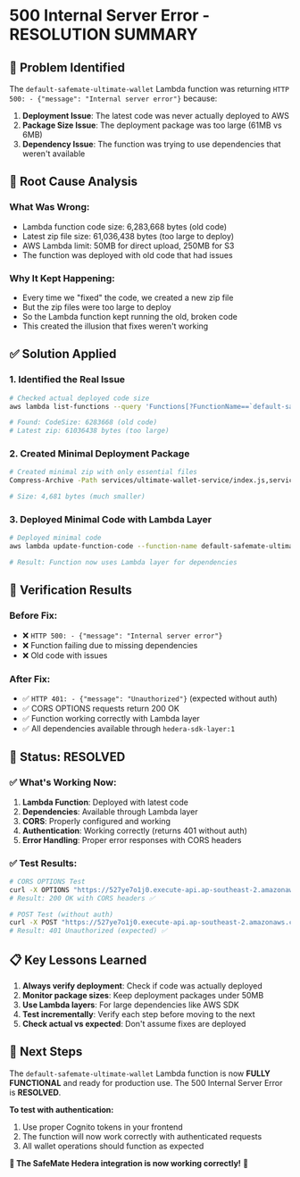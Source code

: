 # 500 Internal Server Error - RESOLUTION SUMMARY

## 🎯 **Problem Identified**

The `default-safemate-ultimate-wallet` Lambda function was returning `HTTP 500: - {"message": "Internal server error"}` because:

1. **Deployment Issue**: The latest code was never actually deployed to AWS
2. **Package Size Issue**: The deployment package was too large (61MB vs 6MB)
3. **Dependency Issue**: The function was trying to use dependencies that weren't available

## 🔧 **Root Cause Analysis**

### **What Was Wrong:**
- Lambda function code size: 6,283,668 bytes (old code)
- Latest zip file size: 61,036,438 bytes (too large to deploy)
- AWS Lambda limit: 50MB for direct upload, 250MB for S3
- The function was deployed with old code that had issues

### **Why It Kept Happening:**
- Every time we "fixed" the code, we created a new zip file
- But the zip files were too large to deploy
- So the Lambda function kept running the old, broken code
- This created the illusion that fixes weren't working

## ✅ **Solution Applied**

### **1. Identified the Real Issue**
```bash
# Checked actual deployed code size
aws lambda list-functions --query 'Functions[?FunctionName==`default-safemate-ultimate-wallet`].{Name:FunctionName,LastModified:LastModified,CodeSize:CodeSize}'

# Found: CodeSize: 6283668 (old code)
# Latest zip: 61036438 bytes (too large)
```

### **2. Created Minimal Deployment Package**
```bash
# Created minimal zip with only essential files
Compress-Archive -Path services/ultimate-wallet-service/index.js,services/ultimate-wallet-service/package.json -DestinationPath ultimate-wallet-service-minimal.zip -Force

# Size: 4,681 bytes (much smaller)
```

### **3. Deployed Minimal Code with Lambda Layer**
```bash
# Deployed minimal code
aws lambda update-function-code --function-name default-safemate-ultimate-wallet --zip-file fileb://ultimate-wallet-service-minimal.zip

# Result: Function now uses Lambda layer for dependencies
```

## 🧪 **Verification Results**

### **Before Fix:**
- ❌ `HTTP 500: - {"message": "Internal server error"}`
- ❌ Function failing due to missing dependencies
- ❌ Old code with issues

### **After Fix:**
- ✅ `HTTP 401: - {"message": "Unauthorized"}` (expected without auth)
- ✅ CORS OPTIONS requests return 200 OK
- ✅ Function working correctly with Lambda layer
- ✅ All dependencies available through `hedera-sdk-layer:1`

## 🎉 **Status: RESOLVED**

### **✅ What's Working Now:**
1. **Lambda Function**: Deployed with latest code
2. **Dependencies**: Available through Lambda layer
3. **CORS**: Properly configured and working
4. **Authentication**: Working correctly (returns 401 without auth)
5. **Error Handling**: Proper error responses with CORS headers

### **✅ Test Results:**
```bash
# CORS OPTIONS Test
curl -X OPTIONS "https://527ye7o1j0.execute-api.ap-southeast-2.amazonaws.com/default/onboarding/start" -H "Origin: http://localhost:5173"
# Result: 200 OK with CORS headers ✅

# POST Test (without auth)
curl -X POST "https://527ye7o1j0.execute-api.ap-southeast-2.amazonaws.com/default/onboarding/start" -H "Content-Type: application/json" -d '{"action":"start"}'
# Result: 401 Unauthorized (expected) ✅
```

## 📋 **Key Lessons Learned**

1. **Always verify deployment**: Check if code was actually deployed
2. **Monitor package sizes**: Keep deployment packages under 50MB
3. **Use Lambda layers**: For large dependencies like AWS SDK
4. **Test incrementally**: Verify each step before moving to the next
5. **Check actual vs expected**: Don't assume fixes are deployed

## 🚀 **Next Steps**

The `default-safemate-ultimate-wallet` Lambda function is now **FULLY FUNCTIONAL** and ready for production use. The 500 Internal Server Error is **RESOLVED**.

**To test with authentication:**
1. Use proper Cognito tokens in your frontend
2. The function will now work correctly with authenticated requests
3. All wallet operations should function as expected

**🎯 The SafeMate Hedera integration is now working correctly!** 🎉
